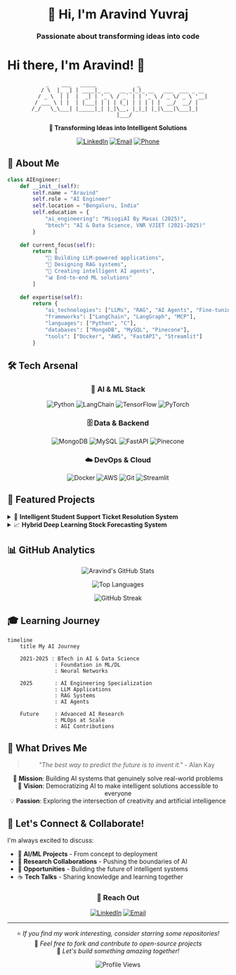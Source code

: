 <h1 align="center">👋 Hi, I'm Aravind Yuvraj</h1>
<h3 align="center">Passionate about transforming ideas into code</h3>

# Hi there, I'm Aravind! 👋

<div align="center">
  
```ascii
     _    ___   _____             _                     
    / \  |_ _| | ____|_ __   __ _(_)_ __   ___  ___ _ __ 
   / _ \  | |  |  _| | '_ \ / _` | | '_ \ / _ \/ _ \ '__|
  / ___ \ | |  | |___| | | | (_| | | | | |  __/  __/ |   
 /_/   \_\___| |_____|_| |_|\__, |_|_| |_|\___|\___|_|   
                            |___/                        
```

**🤖 Transforming Ideas into Intelligent Solutions**

[![LinkedIn](https://img.shields.io/badge/LinkedIn-0077B5?style=for-the-badge&logo=linkedin&logoColor=white)](https://linkedin.com/in/AravindYuvraj)
[![Email](https://img.shields.io/badge/Email-D14836?style=for-the-badge&logo=gmail&logoColor=white)](mailto:aravind98761234@gmail.com)
[![Phone](https://img.shields.io/badge/Phone-25D366?style=for-the-badge&logo=whatsapp&logoColor=white)](tel:+916301862099)

</div>

## 🚀 About Me

```python
class AIEngineer:
    def __init__(self):
        self.name = "Aravind"
        self.role = "AI Engineer"
        self.location = "Bengaluru, India"
        self.education = {
            "ai_engineering": "MisogiAI By Masai (2025)",
            "btech": "AI & Data Science, VNR VJIET (2021-2025)"
        }
        
    def current_focus(self):
        return [
            "🧠 Building LLM-powered applications",
            "🔗 Designing RAG systems",
            "🤖 Creating intelligent AI agents",
            "📊 End-to-end ML solutions"
        ]
    
    def expertise(self):
        return {
            "ai_technologies": ["LLMs", "RAG", "AI Agents", "Fine-tuning"],
            "frameworks": ["LangChain", "LangGraph", "MCP"],
            "languages": ["Python", "C"],
            "databases": ["MongoDB", "MySQL", "Pinecone"],
            "tools": ["Docker", "AWS", "FastAPI", "Streamlit"]
        }
```

## 🛠️ Tech Arsenal

<div align="center">

### 🧠 AI & ML Stack
![Python](https://img.shields.io/badge/Python-3776AB?style=for-the-badge&logo=python&logoColor=white)
![LangChain](https://img.shields.io/badge/LangChain-121212?style=for-the-badge&logo=chainlink&logoColor=white)
![TensorFlow](https://img.shields.io/badge/TensorFlow-FF6F00?style=for-the-badge&logo=tensorflow&logoColor=white)
![PyTorch](https://img.shields.io/badge/PyTorch-EE4C2C?style=for-the-badge&logo=pytorch&logoColor=white)

### 🗄️ Data & Backend
![MongoDB](https://img.shields.io/badge/MongoDB-4EA94B?style=for-the-badge&logo=mongodb&logoColor=white)
![MySQL](https://img.shields.io/badge/MySQL-005C84?style=for-the-badge&logo=mysql&logoColor=white)
![FastAPI](https://img.shields.io/badge/FastAPI-005571?style=for-the-badge&logo=fastapi)
![Pinecone](https://img.shields.io/badge/Pinecone-000000?style=for-the-badge&logo=pinecone&logoColor=white)

### ☁️ DevOps & Cloud
![Docker](https://img.shields.io/badge/Docker-2CA5E0?style=for-the-badge&logo=docker&logoColor=white)
![AWS](https://img.shields.io/badge/Amazon_AWS-FF9900?style=for-the-badge&logo=amazonaws&logoColor=white)
![Git](https://img.shields.io/badge/Git-F05032?style=for-the-badge&logo=git&logoColor=white)
![Streamlit](https://img.shields.io/badge/Streamlit-FF4B4B?style=for-the-badge&logo=streamlit&logoColor=white)

</div>

## 🎯 Featured Projects

<details>
<summary>🎫 <strong>Intelligent Student Support Ticket Resolution System</strong></summary>

```yaml
Challenge: Automate student support to reduce response times
Solution: AI-powered full-stack system with RAG capabilities
Impact:
  - 70-80% ticket resolution without human intervention
  - Response time: Hours → Seconds
  - Cost efficiency: $0.008 per ticket
  - Monthly volume: 5,000 tickets

Tech Stack:
  - Vector Search: Pinecone + Hugging Face Embeddings
  - Context Sources: FAQs, curriculum docs, program details
  - Architecture: Full-stack with intelligent routing
```
[🔗 View Demo](Demo)

</details>

<details>
<summary>📈 <strong>Hybrid Deep Learning Stock Forecasting System</strong></summary>

```yaml
Challenge: Accurate stock price prediction and investment recommendations
Solution: TCN-LSTM hybrid model with comprehensive analysis
Performance:
  - MAPE: 1.93% (INFY) | 2.01% (TCS)
  - Features: 15 fundamental + 36 technical indicators
  - Forecast horizon: 30-day predictions
  - Output: Buy/Sell/Hold signals

Innovation:
  - 5 years historical data preprocessing
  - Hybrid architecture combining temporal patterns
  - Complete recommendation engine pipeline
```

</details>

## 📊 GitHub Analytics

<div align="center">
  
![Aravind's GitHub Stats](https://github-readme-stats.vercel.app/api?username=YourGitHubUsername&show_icons=true&theme=radical&hide_border=true&count_private=true)

![Top Languages](https://github-readme-stats.vercel.app/api/top-langs/?username=YourGitHubUsername&layout=compact&theme=radical&hide_border=true)

![GitHub Streak](https://github-readme-streak-stats.herokuapp.com/?user=YourGitHubUsername&theme=radical&hide_border=true)

</div>

## 🎓 Learning Journey

```mermaid
timeline
    title My AI Journey
    
    2021-2025 : BTech in AI & Data Science
               : Foundation in ML/DL
               : Neural Networks
    
    2025       : AI Engineering Specialization
               : LLM Applications
               : RAG Systems
               : AI Agents
    
    Future     : Advanced AI Research
               : MLOps at Scale
               : AGI Contributions
```

## 🌟 What Drives Me

<div align="center">

> *"The best way to predict the future is to invent it."* - Alan Kay

🎯 **Mission**: Building AI systems that genuinely solve real-world problems  
🚀 **Vision**: Democratizing AI to make intelligent solutions accessible to everyone  
💡 **Passion**: Exploring the intersection of creativity and artificial intelligence  

</div>

## 🤝 Let's Connect & Collaborate!

I'm always excited to discuss:
- 🤖 **AI/ML Projects** - From concept to deployment
- 🔬 **Research Collaborations** - Pushing the boundaries of AI
- 💼 **Opportunities** - Building the future of intelligent systems
- ☕ **Tech Talks** - Sharing knowledge and learning together

<div align="center">

### 💌 Reach Out

[![LinkedIn](https://img.shields.io/badge/Let's_Connect_on_LinkedIn-0077B5?style=for-the-badge&logo=linkedin&logoColor=white)](https://linkedin.com/in/AravindYuvraj)
[![Email](https://img.shields.io/badge/Drop_me_an_Email-D14836?style=for-the-badge&logo=gmail&logoColor=white)](mailto:aravind98761234@gmail.com)

---

⭐ *If you find my work interesting, consider starring some repositories!*  
🔄 *Feel free to fork and contribute to open-source projects*  
🚀 *Let's build something amazing together!*

</div>

<div align="center">
  <img src="https://komarev.com/ghpvc/?username=YourGitHubUsername&style=for-the-badge&color=brightgreen" alt="Profile Views" />
</div>
